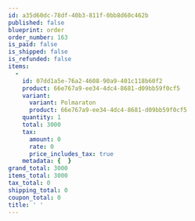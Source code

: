 ```yaml
---
id: a35d60dc-78df-40b3-811f-0bb8d60c462b
published: false
blueprint: order
order_number: 163
is_paid: false
is_shipped: false
is_refunded: false
items:
  -
    id: 07dd1a5e-76a2-4608-90a9-401c118b60f2
    product: 66e767a9-ee34-4dc4-8681-d09bb59f0cf5
    variant:
      variant: Polmaraton
      product: 66e767a9-ee34-4dc4-8681-d09bb59f0cf5
    quantity: 1
    total: 3000
    tax:
      amount: 0
      rate: 0
      price_includes_tax: true
    metadata: {  }
grand_total: 3000
items_total: 3000
tax_total: 0
shipping_total: 0
coupon_total: 0
title: ' '
---
```

